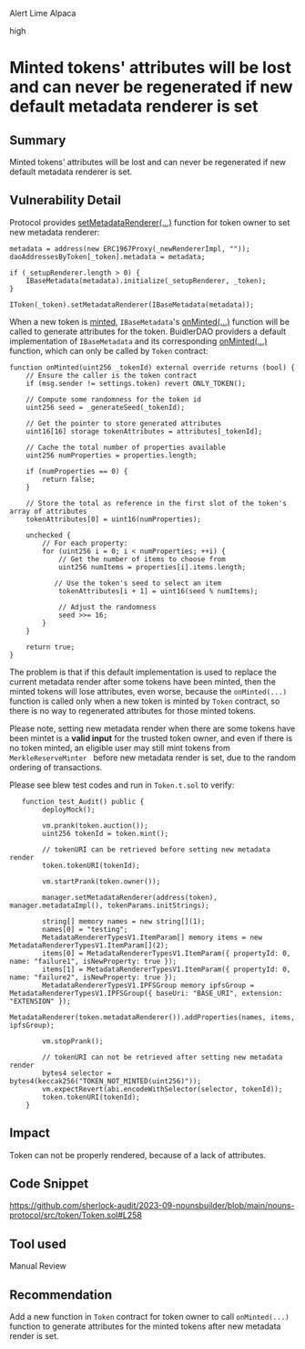 Alert Lime Alpaca

high

# Minted tokens' attributes will be lost and can never be regenerated if new default metadata renderer is set

## Summary
Minted tokens' attributes will be lost and can never be regenerated if new default metadata renderer is set.

## Vulnerability Detail
Protocol provides [setMetadataRenderer(...)](https://github.com/sherlock-audit/2023-09-nounsbuilder/blob/main/nouns-protocol/src/manager/Manager.sol#L169-L191) function for token owner to set new metadata renderer:
```solidity
metadata = address(new ERC1967Proxy(_newRendererImpl, ""));
daoAddressesByToken[_token].metadata = metadata;

if (_setupRenderer.length > 0) {
    IBaseMetadata(metadata).initialize(_setupRenderer, _token);
}

IToken(_token).setMetadataRenderer(IBaseMetadata(metadata));
```
When a new token is [minted](https://github.com/sherlock-audit/2023-09-nounsbuilder/blob/main/nouns-protocol/src/token/Token.sol#L248-L259), `IBaseMetadata`'s [onMinted(...)](https://github.com/sherlock-audit/2023-09-nounsbuilder/blob/main/nouns-protocol/src/token/metadata/interfaces/IBaseMetadata.sol#L32) function will be called to generate attributes for the token.
BuidlerDAO providers a default implementation of `IBaseMetadata` and its corresponding [onMinted(...)](https://github.com/sherlock-audit/2023-09-nounsbuilder/blob/main/nouns-protocol/src/token/metadata/MetadataRenderer.sol#L242-L277) function, which can only be called by `Token` contract:
```solidity
function onMinted(uint256 _tokenId) external override returns (bool) {
    // Ensure the caller is the token contract
    if (msg.sender != settings.token) revert ONLY_TOKEN();

    // Compute some randomness for the token id
    uint256 seed = _generateSeed(_tokenId);

    // Get the pointer to store generated attributes
    uint16[16] storage tokenAttributes = attributes[_tokenId];

    // Cache the total number of properties available
    uint256 numProperties = properties.length;

    if (numProperties == 0) {
        return false;
    }

    // Store the total as reference in the first slot of the token's array of attributes
    tokenAttributes[0] = uint16(numProperties);

    unchecked {
        // For each property:
        for (uint256 i = 0; i < numProperties; ++i) {
            // Get the number of items to choose from
            uint256 numItems = properties[i].items.length;

           // Use the token's seed to select an item
            tokenAttributes[i + 1] = uint16(seed % numItems);

            // Adjust the randomness
            seed >>= 16;
        }
    }

    return true;
}
```
The problem is that if this default implementation is used to replace the current metadata render after some tokens have been minted, then the minted tokens will lose attributes, even worse, because the `onMinted(...)` function is called only when a new token is minted by `Token` contract, so there is no way to regenerated attributes for those minted tokens.

Please note, setting new metadata render when there are some tokens have been mintet is a __valid input__ for the trusted token owner, and even if there is no token minted, an eligible user may still mint tokens from `MerkleReserveMinter ` before new metadata render is set, due to the random ordering of transactions.

Please see blew test codes and run in `Token.t.sol` to verify:
```solidity
   function test_Audit() public {
        deployMock();

        vm.prank(token.auction());
        uint256 tokenId = token.mint();

        // tokenURI can be retrieved before setting new metadata render
        token.tokenURI(tokenId);

        vm.startPrank(token.owner());

        manager.setMetadataRenderer(address(token), manager.metadataImpl(), tokenParams.initStrings);

        string[] memory names = new string[](1);
        names[0] = "testing";
        MetadataRendererTypesV1.ItemParam[] memory items = new MetadataRendererTypesV1.ItemParam[](2);
        items[0] = MetadataRendererTypesV1.ItemParam({ propertyId: 0, name: "failure1", isNewProperty: true });
        items[1] = MetadataRendererTypesV1.ItemParam({ propertyId: 0, name: "failure2", isNewProperty: true });
        MetadataRendererTypesV1.IPFSGroup memory ipfsGroup = MetadataRendererTypesV1.IPFSGroup({ baseUri: "BASE_URI", extension: "EXTENSION" });
        MetadataRenderer(token.metadataRenderer()).addProperties(names, items, ipfsGroup);

        vm.stopPrank();

        // tokenURI can not be retrieved after setting new metadata render
        bytes4 selector = bytes4(keccak256("TOKEN_NOT_MINTED(uint256)"));
        vm.expectRevert(abi.encodeWithSelector(selector, tokenId));
        token.tokenURI(tokenId);
    }
```

## Impact
Token can not be properly rendered, because of a lack of attributes.

## Code Snippet
https://github.com/sherlock-audit/2023-09-nounsbuilder/blob/main/nouns-protocol/src/token/Token.sol#L258

## Tool used
Manual Review

## Recommendation
Add a new function in `Token` contract for token owner to call `onMinted(...)` function to generate attributes for the minted tokens after new metadata render is set.
